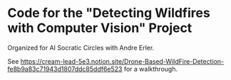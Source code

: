 # Code for the "Detecting Wildfires with Computer Vision" Project

Organized for AI Socratic Circles with Andre Erler.

See https://cream-lead-5e3.notion.site/Drone-Based-WildFire-Detection-fe8b9a83c71943d1807ddc85ddf6e523 for a walkthrough.
